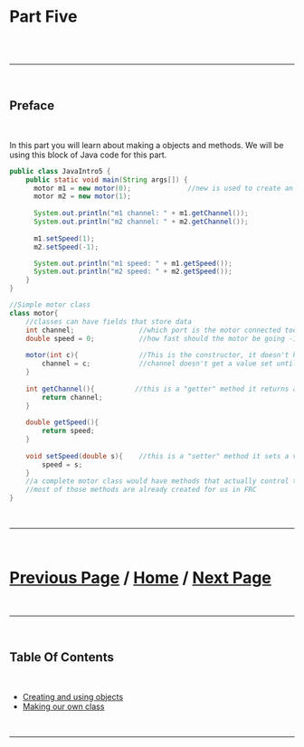 # Part Five


<br>

<br>

***

<br> 

## Preface

<br>

In this part you will learn about making a objects and methods.
We will be using this block of Java code for this part. 

````Java
public class JavaIntro5 {                       
    public static void main(String args[]) {    
      motor m1 = new motor(0);              //new is used to create an instance of the class called an object
      motor m2 = new motor(1);
      
      System.out.println("m1 channel: " + m1.getChannel());
      System.out.println("m2 channel: " + m2.getChannel());
      
      m1.setSpeed(1);
      m2.setSpeed(-1);

      System.out.println("m1 speed: " + m1.getSpeed());
      System.out.println("m2 speed: " + m2.getSpeed());
    }                                          
}   

//Simple motor class
class motor{
    //classes can have fields that store data
    int channel;                //which port is the motor connected too
    double speed = 0;           //how fast should the motor be going -1 to 1
    
    motor(int c){               //This is the constructor, it doesn't have a return type or void
        channel = c;            //channel doesn't get a value set until the consttuctor is run
    }
    
    int getChannel(){          //this is a "getter" method it returns a value
        return channel;
    }
    
    double getSpeed(){          
        return speed;
    }
    
    void setSpeed(double s){    //this is a "setter" method it sets a value
        speed = s;
    }
    //a complete motor class would have methods that actually control the motor
    //most of those methods are already created for us in FRC
}
````

<br>

***

<br>

# [Previous Page](https://docs.lynkrobotics.org/programming/java) / [Home](https://docs.lynkrobotics.org/) / [Next Page](./objects.md) 

<br>

***

<br> 

## Table Of Contents

<br>

- [Creating and using objects](./objects.md)
- [Making our own class](./classes.md)



<br>

***

<br>

